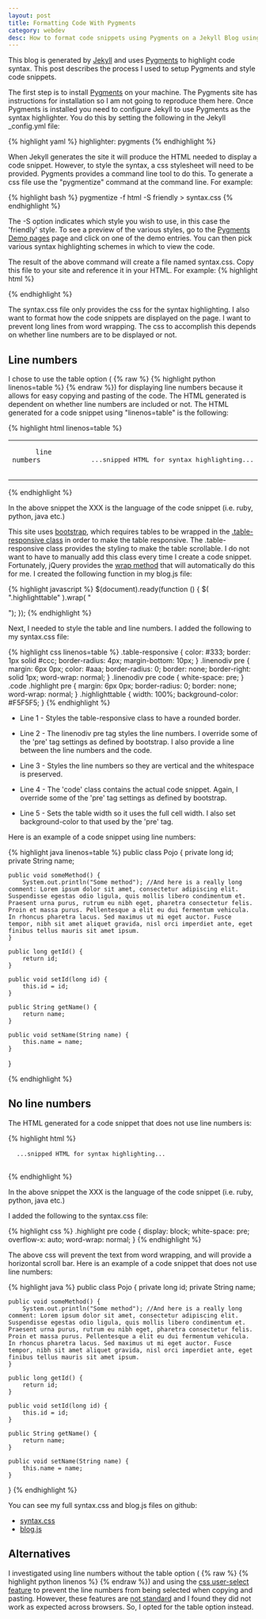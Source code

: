```yaml
---
layout: post
title: Formatting Code With Pygments
category: webdev
desc: How to format code snippets using Pygments on a Jekyll Blog using Bootstrap
---
```


This blog is generated by [Jekyll](http://jekyllrb.com) and uses [Pygments](http://pygments.org) to highlight code syntax.  This post describes the process I used to setup Pygments and style code snippets.  


The first step is to install [Pygments](http://pygments.org) on your machine.  The Pygments site has instructions for installation so I am not going to reproduce them here.  Once Pygments is installed you need to configure Jekyll to use Pygments as the syntax highlighter.  You do this by setting the following in the Jekyll _config.yml file:

{% highlight yaml %}
highlighter: pygments
{% endhighlight %}


When Jekyll generates the site it will produce the HTML needed to display a code snippet.  However, to style the syntax, a css stylesheet will need to be provided.  Pygments provides a command line tool to do this. To generate a css file use the "pygmentize" command at the command line.  For example:

{% highlight bash %}
pygmentize -f html -S friendly > syntax.css
{% endhighlight %}

The -S option indicates which style you wish to use, in this case the 'friendly' style. To see a preview of the various styles, go to the [Pygments Demo pages](http://pygments.org/demo/) page and click on one of the demo entries. You can then pick various syntax highlighting schemes in which to view the code.

The result of the above command will create a file named syntax.css.  Copy this file to your site and reference it in your HTML. For example:
{% highlight html %}
 <link rel="stylesheet" href="/css/syntax.css">
{% endhighlight %}



The syntax.css file only provides the css for the syntax highlighting. I also want to format how the code snippets are displayed on the page.  I want to prevent long lines from word wrapping. The css to accomplish this depends on whether line numbers are to be displayed or not.  

## Line numbers

I chose to use the table option ( {% raw  %} {% highlight python linenos=table %} {% endraw %}) for displaying line numbers because it allows for easy copying and pasting of the code.  The HTML generated is dependent on whether line numbers are included or not.  The HTML generated for a code snippet using "linenos=table" is the following:

{% highlight html linenos=table %}
<table class="highlighttable">
 <tbody>
  <tr>
   <td class="linenos">
    <div class="linenodiv">
     <pre>
      <code class="language-XXX" data-lang="XXX">line numbers</code>
     </pre>
    </div>
   </td>
   <td class="code">
    <div class="highlight">
     <pre>...snipped HTML for syntax highlighting...</pre>
    </div>
   </td>
  </tr>
 </tbody>
</table>
{% endhighlight %}

In the above snippet the XXX is the language of the code snippet (i.e. ruby, python, java etc.)

This site uses [bootstrap](http://getbootstrap.com/), which requires tables to be wrapped in the [.table-responsive class](http://getbootstrap.com/css/#tables-responsive) in order to make the table responsive.  The .table-responsive class provides the styling to make the table scrollable. I do not want to have to manually add this class every time I create a code snippet.  Fortunately, jQuery provides the [wrap method](http://api.jquery.com/wrap/) that will automatically do this for me.  I created the following function in my blog.js file:

{% highlight javascript %}
$(document).ready(function () {
	$( ".highlighttable" ).wrap( "<div class='table-responsive'/>");
});
{% endhighlight %}

Next, I needed to style the table and line numbers.  I added the following to my syntax.css file:


{% highlight css linenos=table %}
.table-responsive { color: #333; border: 1px solid #ccc; border-radius: 4px; margin-bottom: 10px; }
.linenodiv pre { margin: 6px 0px; color: #aaa; border-radius: 0; border: none; border-right: solid 1px; word-wrap: normal; }
.linenodiv pre code { white-space: pre; }
.code .highlight pre { margin: 6px 0px; border-radius: 0; border: none; word-wrap: normal;  }
.highlighttable { width: 100%; background-color: #F5F5F5; }
{% endhighlight %}


* Line 1 - Styles the table-responsive class to have a rounded border.

* Line 2 - The linenodiv pre tag styles the line numbers.  I override some of the 'pre' tag settings as defined by bootstrap. I also provide a line between the line numbers and the code.

* Line 3 - Styles the line numbers so they are vertical and the whitespace is preserved.

* Line 4 - The 'code' class contains the actual code snippet.  Again, I override some of the 'pre' tag settings as defined by bootstrap.

* Line 5 - Sets the table width so it uses the full cell width. I also set background-color to that used by the 'pre' tag.

Here is an example of a code snippet using line numbers:

{% highlight java linenos=table %}
public class Pojo {
    private long id;
    private String name;

    public void someMethod() {
        System.out.println("Some method"); //And here is a really long comment: Lorem ipsum dolor sit amet, consectetur adipiscing elit. Suspendisse egestas odio ligula, quis mollis libero condimentum et. Praesent urna purus, rutrum eu nibh eget, pharetra consectetur felis. Proin et massa purus. Pellentesque a elit eu dui fermentum vehicula. In rhoncus pharetra lacus. Sed maximus ut mi eget auctor. Fusce tempor, nibh sit amet aliquet gravida, nisl orci imperdiet ante, eget finibus tellus mauris sit amet ipsum.
    }

    public long getId() {
        return id;
    }

    public void setId(long id) {
        this.id = id;
    }

    public String getName() {
        return name;
    }

    public void setName(String name) {
        this.name = name;
    }
}

{% endhighlight %}

## No line numbers

The HTML generated for a code snippet that does not use line numbers is:

{% highlight html %}
<div class="highlight">
 <pre>
  <code class="language-XXX" data-lang="XXX">...snipped HTML for syntax highlighting...</code>
 </pre>
</div>
{% endhighlight %}

In the above snippet the XXX is the language of the code snippet (i.e. ruby, python, java etc.)

I added the following to the syntax.css file:

{% highlight css %}
.highlight pre code { display: block; white-space: pre; overflow-x: auto; word-wrap: normal; }
{% endhighlight %}

The above css will prevent the text from word wrapping, and will provide a horizontal scroll bar. Here is an example of a code snippet that does not use line numbers:

{% highlight java %}
public class Pojo {
    private long id;
    private String name;

    public void someMethod() {
        System.out.println("Some method"); //And here is a really long comment: Lorem ipsum dolor sit amet, consectetur adipiscing elit. Suspendisse egestas odio ligula, quis mollis libero condimentum et. Praesent urna purus, rutrum eu nibh eget, pharetra consectetur felis. Proin et massa purus. Pellentesque a elit eu dui fermentum vehicula. In rhoncus pharetra lacus. Sed maximus ut mi eget auctor. Fusce tempor, nibh sit amet aliquet gravida, nisl orci imperdiet ante, eget finibus tellus mauris sit amet ipsum. 
    }

    public long getId() {
        return id;
    }

    public void setId(long id) {
        this.id = id;
    }

    public String getName() {
        return name;
    }

    public void setName(String name) {
        this.name = name;
    }
}
{% endhighlight %}

You can see my full syntax.css and blog.js files on github:

* [syntax.css](https://github.com/MonicaG/MonicaG.github.io/blob/master/css/syntax.css) 
* [blog.js](https://github.com/MonicaG/MonicaG.github.io/blob/master/js/blog.js)

## Alternatives

I investigated using line numbers without the table option ( {% raw  %} {% highlight python linenos %} {% endraw %}) and using the [css user-select feature](http://stackoverflow.com/questions/826782/css-rule-to-disable-text-selection-highlighting) to prevent the line numbers from being selected when copying and pasting.  However, these features are [not standard](https://developer.mozilla.org/en-US/docs/Web/CSS/user-select) and I found they did not work as expected across browsers.  So, I opted for the table option instead.



